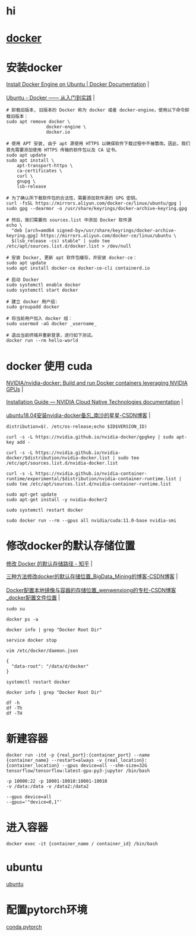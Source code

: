 # hi
# [docker](readme.md)    


# 安装docker    
<a href="https://docs.docker.com/engine/install/ubuntu/" target="_blank">Install Docker Engine on Ubuntu | Docker Documentation</a>  |  <br>  
<a href="https://yeasy.gitbook.io/docker_practice/install/ubuntu" target="_blank">Ubuntu - Docker —— 从入门到实践</a>  |  <br>    

```
# 卸载旧版本, 旧版本的 Docker 称为 docker 或者 docker-engine，使用以下命令卸载旧版本：
sudo apt remove docker \
               docker-engine \
               docker.io
```
```
# 使用 APT 安装, 由于 apt 源使用 HTTPS 以确保软件下载过程中不被篡改。因此，我们首先需要添加使用 HTTPS 传输的软件包以及 CA 证书。
sudo apt update
sudo apt install \
    apt-transport-https \
    ca-certificates \
    curl \
    gnupg \
    lsb-release
```
```
# 为了确认所下载软件包的合法性，需要添加软件源的 GPG 密钥。
curl -fsSL https://mirrors.aliyun.com/docker-ce/linux/ubuntu/gpg | sudo gpg --dearmor -o /usr/share/keyrings/docker-archive-keyring.gpg
```
```
# 然后，我们需要向 sources.list 中添加 Docker 软件源
echo \
  "deb [arch=amd64 signed-by=/usr/share/keyrings/docker-archive-keyring.gpg] https://mirrors.aliyun.com/docker-ce/linux/ubuntu \
  $(lsb_release -cs) stable" | sudo tee /etc/apt/sources.list.d/docker.list > /dev/null
```
```
# 安装 Docker, 更新 apt 软件包缓存，并安装 docker-ce：
sudo apt update
sudo apt install docker-ce docker-ce-cli containerd.io
```
```
# 启动 Docker
sudo systemctl enable docker
sudo systemctl start docker
```

```
# 建立 docker 用户组:
sudo groupadd docker

# 将当前用户加入 docker 组：
sudo usermod -aG docker _username_
```
```
# 退出当前终端并重新登录，进行如下测试。
docker run --rm hello-world
```

# docker 使用 cuda
<a href="https://github.com/NVIDIA/nvidia-docker" target="_blank">NVIDIA/nvidia-docker: Build and run Docker containers leveraging NVIDIA GPUs</a>  |  <br>  
<a href="https://docs.nvidia.com/datacenter/cloud-native/container-toolkit/install-guide.html#docker" target="_blank">Installation Guide — NVIDIA Cloud Native Technologies documentation</a>  |  <br>  
<a href="https://blog.csdn.net/weixin_41783910/article/details/109072936" target="_blank">ubuntu18.04安装nvidia-docker备忘_南沙的星星-CSDN博客</a>  |  <br>  

```
distribution=$(. /etc/os-release;echo $ID$VERSION_ID)

curl -s -L https://nvidia.github.io/nvidia-docker/gpgkey | sudo apt-key add -

curl -s -L https://nvidia.github.io/nvidia-docker/$distribution/nvidia-docker.list | sudo tee /etc/apt/sources.list.d/nvidia-docker.list
```

```
curl -s -L https://nvidia.github.io/nvidia-container-runtime/experimental/$distribution/nvidia-container-runtime.list | sudo tee /etc/apt/sources.list.d/nvidia-container-runtime.list
```
```
sudo apt-get update
sudo apt-get install -y nvidia-docker2
```
```
sudo systemctl restart docker
```
```
sudo docker run --rm --gpus all nvidia/cuda:11.0-base nvidia-smi
```




# 修改docker的默认存储位置

<a href="https://zhuanlan.zhihu.com/p/95533274" target="_blank">修改 Docker 的默认存储路径 - 知乎</a>  |  <br>  

<a href="https://blog.csdn.net/BigData_Mining/article/details/104921479" target="_blank">三种方法修改docker的默认存储位置_BigData_Mining的博客-CSDN博客</a>  |  <br>  
<a href="https://blog.csdn.net/wenwenxiong/article/details/78728696" target="_blank">Docker配置本地镜像与容器的存储位置_wenwenxiong的专栏-CSDN博客_docker配置文件位置</a>  |  <br>  

```
sudo su

docker ps -a

docker info | grep "Docker Root Dir"

service docker stop

vim /etc/docker/daemon.json

{
  "data-root": "/data/d/docker"
}

systemctl restart docker

docker info | grep "Docker Root Dir"

df -h
df -Th
df -TH

```




# 新建容器    
```  
docker run -itd -p {real_port}:{container_port} --name {container_name} --restart=always -v {real_location}:{container_location} --gpus device=all --shm-size=32G tensorflow/tensorflow:latest-gpu-py3-jupyter /bin/bash  

-p 10000:22 -p 10001-10010:10001-10010  
-v /data:/data -v /data2:/data2  

--gpus device=all  
--gpus='"device=0,1"'  

```  

# 进入容器    
```  
docker exec -it {container_name / container_id} /bin/bash  
```  

# ubuntu
[ubuntu](ubuntu.md#hi)

# 配置pytorch环境
[conda.pytorch](conda.pytorch.md#hi)

